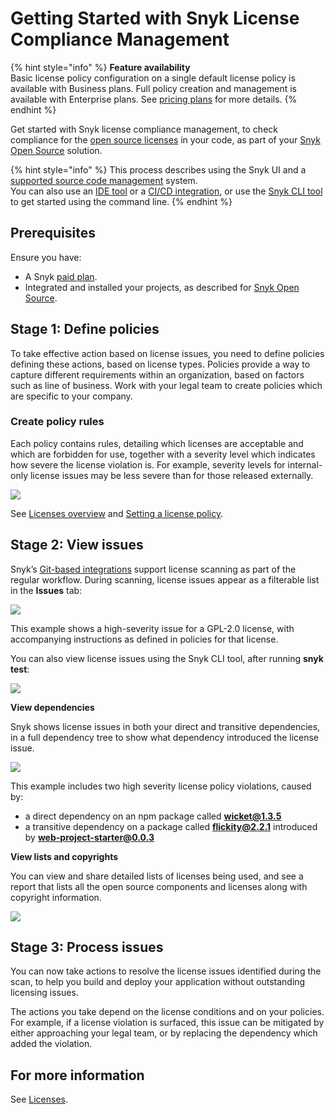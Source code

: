 # Getting Started with Snyk License Compliance Management

{% hint style="info" %}
**Feature availability**  
Basic license policy configuration on a single default license policy is available with Business plans. Full policy creation and management is available with Enterprise plans. See [pricing plans](https://snyk.io/plans/) for more details.
{% endhint %}

Get started with Snyk license compliance management, to check compliance for the [open source licenses](https://snyk.io/learn/open-source-licenses/) in your code, as part of your [Snyk Open Source](https://docs.snyk.io/snyk-open-source/open-source-basics) solution.

{% hint style="info" %}
This process describes using the Snyk UI and a [supported source code management](https://support.snyk.io/hc/en-us/sections/360001138098-Git-repository-SCM-integrations) system.  
You can also use an [IDE tool](https://docs.snyk.io/integrations/ide-tools) or a [CI/CD integration](https://docs.snyk.io/integrations/ci-cd-integrations), or use the [Snyk CLI tool](https://docs.snyk.io/snyk-cli/guides-for-our-cli/getting-started-with-the-cli) to get started using the command line.
{% endhint %}

## **Prerequisites**

Ensure you have:

* A Snyk [paid plan](https://snyk.io/plans/).
* Integrated and installed your projects, as described for [Snyk Open Source](https://docs.snyk.io/getting-started/getting-started-snyk-products/getting-started-snyk-open-source).

## **Stage 1: Define policies**

To take effective action based on license issues, you need to define policies defining these actions, based on license types. Policies provide a way to capture different requirements within an organization, based on factors such as line of business. Work with your legal team to create policies which are specific to your company.

### Create policy rules

Each policy contains rules, detailing which licenses are acceptable and which are forbidden for use, together with a severity level which indicates how severe the license violation is. For example, severity levels for internal-only license issues may be less severe than for those released externally.

![](../../.gitbook/assets/license-policy.png)

See [Licenses overview](https://docs.snyk.io/snyk-open-source/licenses) and [Setting a license policy](https://docs.snyk.io/snyk-open-source/license-policies/setting-a-license-policy).

## Stage 2: View issues

Snyk’s [Git-based integrations](https://support.snyk.io/hc/en-us/sections/360001138098-Git-repository-SCM-integrations) support license scanning as part of the regular workflow. During scanning, license issues appear as a filterable list in the **Issues** tab:

![](../../.gitbook/assets/image3%20%281%29.png)

This example shows a high-severity issue for a GPL-2.0 license, with accompanying instructions as defined in policies for that license.

You can also view license issues using the Snyk CLI tool, after running **snyk test**:

![](../../.gitbook/assets/image2-1-.png)

**View dependencies**

Snyk shows license issues in both your direct and transitive dependencies, in a full dependency tree to show what dependency introduced the license issue.

![](../../.gitbook/assets/image4%20%281%29.png)

This example includes two high severity license policy violations, caused by:

* a direct dependency on an npm package called **wicket@1.3.5**
* a transitive dependency on a package called **flickity@2.2.1** introduced by **web-project-starter@0.0.3**

**View lists and copyrights**

You can view and share detailed lists of licenses being used, and see a report that lists all the open source components and licenses along with copyright information.

![](../../.gitbook/assets/copyright.png)

## **Stage 3: Process issues**

You can now take actions to resolve the license issues identified during the scan, to help you build and deploy your application without outstanding licensing issues.

The actions you take depend on the license conditions and on your policies. For example, if a license violation is surfaced, this issue can be mitigated by either approaching your legal team, or by replacing the dependency which added the violation.

## For more information

See [Licenses](../../products/snyk-open-source/licenses/).

